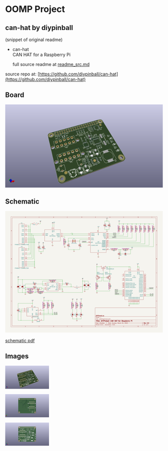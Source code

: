 # OOMP Project  
## can-hat  by diypinball  
  
(snippet of original readme)  
  
- can-hat  
CAN HAT for a Raspberry Pi  
  
  full source readme at [readme_src.md](readme_src.md)  
  
source repo at: [https://github.com/diypinball/can-hat](https://github.com/diypinball/can-hat)  
## Board  
  
[![working_3d.png](working_3d_600.png)](working_3d.png)  
## Schematic  
  
[![working_schematic.png](working_schematic_600.png)](working_schematic.png)  
  
[schematic pdf](working_schematic.pdf)  
## Images  
  
[![working_3d.png](working_3d_140.png)](working_3d.png)  
  
[![working_3d_back.png](working_3d_back_140.png)](working_3d_back.png)  
  
[![working_3d_front.png](working_3d_front_140.png)](working_3d_front.png)  
